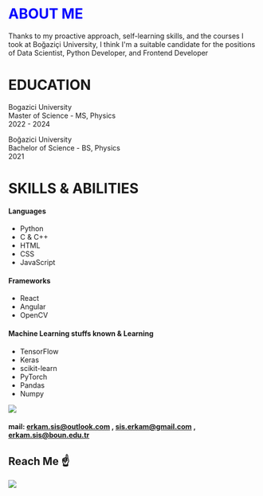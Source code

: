 <h1 align="left" style="color:blue;"> <b> ABOUT ME </b> </h1>

<p>Thanks to my proactive approach, self-learning skills, and the courses I took at Boğaziçi University, I think I'm a suitable candidate for the positions of Data Scientist, Python Developer, and Frontend Developer </p>


<h1 align="left" > <b> EDUCATION </b> </h1>

Bogazici University \
Master of Science - MS, Physics \
2022 - 2024

Boğazici University \
Bachelor of Science - BS, Physics \
2021

<h1 align="left" > <b> SKILLS & ABILITIES </b> </h1>
  
#### Languages 
<ul>
  <li>Python</li>
  <li>C & C++</li>
  <li>HTML</li>
  <li>CSS</li>
  <li>JavaScript</li>
</ul>

#### Frameworks
<ul>
  <li>React</li>
  <li>Angular</li>
  <li>OpenCV</li>
</ul>

#### Machine Learning stuffs known & Learning

<ul>
  <li>TensorFlow</li>
  <li>Keras</li>
  <li>scikit-learn</li>
  <li>PyTorch</li>
  <li>Pandas</li>
  <li>Numpy</li>  
</ul>

<a href="https://www.linkedin.com/in/erkam-s-1410a9155/">
<img src="https://img.shields.io/badge/linkedin-%230077B5.svg?style=for-the-badge&logo=linkedin&logoColor=white"></a>

#### mail: erkam.sis@outlook.com , sis.erkam@gmail.com , erkam.sis@boun.edu.tr

## Reach Me ☝️

![](https://hit.yhype.me/github/profile?user_id=77543865)

